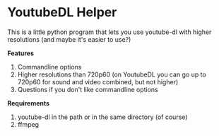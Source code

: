 # YoutubeDL Helper

This is a little python program that lets you use youtube-dl with higher resolutions (and maybe it's easier to use?)

**Features**
1. Commandline options
2. Higher resolutions than 720p60 (on YoutubeDL you can go up to 720p60 for sound and video combined, but not higher)
3. Questions if you don't like commandline options

**Requirements**
1. youtube-dl in the path or in the same directory (of course)
2. ffmpeg
